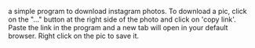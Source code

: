 a simple program to download instagram photos.
To download a pic, click on the "..." button at the right side of the photo and click on 'copy link'.
Paste the link in the program and a new tab will open in your default browser.
Right click on the pic to save it.
